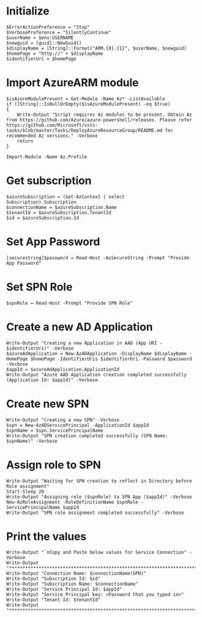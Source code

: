 # Initialize

    $ErrorActionPreference = "Stop"
    $VerbosePreference = "SilentlyContinue"
    $userName = $env:USERNAME
    $newguid = [guid]::NewGuid()
    $displayName = [String]::Format("ARM.{0}.{1}", $userName, $newguid)
    $homePage = "http://" + $displayName
    $identifierUri = $homePage

# Import AzureARM module

    $isAzureModulePresent = Get-Module -Name Az* -ListAvailable
    if ([String]::IsNullOrEmpty($isAzureModulePresent) -eq $true)
    {
        Write-Output "Script requires Az modules to be present. Obtain Az from https://github.com/Azure/azure-powershell/releases. Please refer https://github.com/Microsoft/vsts-tasks/blob/master/Tasks/DeployAzureResourceGroup/README.md for recommended Az versions." -Verbose
        return
    }

    Import-Module -Name Az.Profile

# Get subscription
    
    $azureSubscription = (Get-AzContext | select Subscription).Subscription
    $connectionName = $azureSubscription.Name
    $tenantId = $azureSubscription.TenantId
    $id = $azureSubscription.Id

# Set App Password

    [securestring]$password = Read-Host -AsSecureString -Prompt "Provide App Password"

# Set SPN Role

    $spnRole = Read-Host -Prompt "Provide SPN Role"

# Create a new AD Application
    Write-Output "Creating a new Application in AAD (App URI - $identifierUri)" -Verbose
    $azureAdApplication = New-AzADApplication -DisplayName $displayName -HomePage $homePage -IdentifierUris $identifierUri -Password $password -Verbose
    $appId = $azureAdApplication.ApplicationId
    Write-Output "Azure AAD Application creation completed successfully (Application Id: $appId)" -Verbose

# Create new SPN
    Write-Output "Creating a new SPN" -Verbose
    $spn = New-AzADServicePrincipal -ApplicationId $appId
    $spnName = $spn.ServicePrincipalName
    Write-Output "SPN creation completed successfully (SPN Name: $spnName)" -Verbose

# Assign role to SPN
    Write-Output "Waiting for SPN creation to reflect in Directory before Role assignment"
    Start-Sleep 20
    Write-Output "Assigning role ($spnRole) to SPN App ($appId)" -Verbose
    New-AzRoleAssignment -RoleDefinitionName $spnRole -ServicePrincipalName $appId
    Write-Output "SPN role assignment completed successfully" -Verbose

# Print the values
    Write-Output "`nCopy and Paste below values for Service Connection" -Verbose
    Write-Output "***************************************************************************"
    Write-Output "Connection Name: $connectionName(SPN)"
    Write-Output "Subscription Id: $id"
    Write-Output "Subscription Name: $connectionName"
    Write-Output "Service Principal Id: $appId"
    Write-Output "Service Principal key: <Password that you typed in>"
    Write-Output "Tenant Id: $tenantId"
    Write-Output "***************************************************************************"
